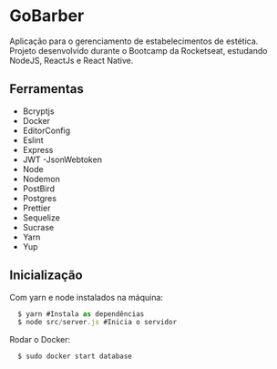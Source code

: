 <h1>GoBarber</h1>
<p>
Aplicação para o gerenciamento de estabelecimentos de estética.</br>
Projeto desenvolvido durante o Bootcamp da Rocketseat, estudando NodeJS, ReactJs e React Native.
</p>

<h2>Ferramentas</h2>
<ul>
  <li>Bcryptjs</li>
  <li>Docker</li>
  <li>EditorConfig</li>
  <li>Eslint</li>
  <li>Express</li>
  <li>JWT -JsonWebtoken</li>
  <li>Node</li>
  <li>Nodemon</li>
  <li>PostBird</li>
  <li>Postgres</li>
  <li>Prettier</li>
  <li>Sequelize</li>
  <li>Sucrase</li>
  <li>Yarn</li>
  <li>Yup</li>
</ul>

<h2>Inicialização</h2>
<p>
Com yarn e node instalados na máquina:
</p>

```js
  $ yarn #Instala as dependências 
  $ node src/server.js #Inicia o servidor
```
<p>Rodar o Docker:</p>

```js
  $ sudo docker start database
```

